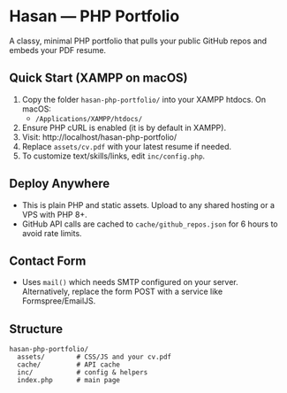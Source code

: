 # Hasan — PHP Portfolio

A classy, minimal PHP portfolio that pulls your public GitHub repos and embeds your PDF resume.

## Quick Start (XAMPP on macOS)
1. Copy the folder `hasan-php-portfolio/` into your XAMPP htdocs. On macOS:
   - `/Applications/XAMPP/htdocs/`
2. Ensure PHP cURL is enabled (it is by default in XAMPP).
3. Visit: http://localhost/hasan-php-portfolio/
4. Replace `assets/cv.pdf` with your latest resume if needed.
5. To customize text/skills/links, edit `inc/config.php`.

## Deploy Anywhere
- This is plain PHP and static assets. Upload to any shared hosting or a VPS with PHP 8+.
- GitHub API calls are cached to `cache/github_repos.json` for 6 hours to avoid rate limits.

## Contact Form
- Uses `mail()` which needs SMTP configured on your server. Alternatively, replace the form POST with a service like Formspree/EmailJS.

## Structure
```
hasan-php-portfolio/
  assets/        # CSS/JS and your cv.pdf
  cache/         # API cache
  inc/           # config & helpers
  index.php      # main page
```
